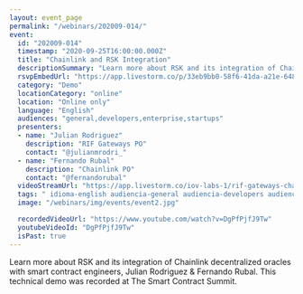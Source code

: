 ```yaml
---
layout: event_page
permalink: "/webinars/202009-014/"
event:
  id: "202009-014"
  timestamp: "2020-09-25T16:00:00.000Z"
  title: "Chainlink and RSK Integration"
  descriptionSummary: "Learn more about RSK and its integration of Chainlink decentralized oracles with smart contract engineers, Julian Rodriguez Fernando Rubal.…"
  rsvpEmbedUrl: "https://app.livestorm.co/p/33eb9bb0-58f6-41da-a21e-648c27cf62c2/form"
  category: "Demo"
  locationCategory: "online"
  location: "Online only"
  language: "English"
  audiences: "general,developers,enterprise,startups"
  presenters:
  - name: "Julian Rodriguez"
    description: "RIF Gateways PO"
    contact: "@julianmrodri_"
  - name: "Fernando Rubal"
    description: "Chainlink PO"
    contact: "@fernandorubal"
  videoStreamUrl: "https://app.livestorm.co/iov-labs-1/rif-gateways-chainlink-integration"
  tags: " idioma-english audiencia-general audiencia-developers audiencia-enterprise audiencia-startups recent"
  image: "/webinars/img/events/event2.jpg"

  recordedVideoUrl: "https://www.youtube.com/watch?v=DgPfPjfJ9Tw"
  youtubeVideoId: "DgPfPjfJ9Tw"
  isPast: true
---
```



Learn more about RSK and its integration of Chainlink decentralized oracles with smart contract engineers, Julian Rodriguez & Fernando Rubal. This technical demo was recorded at The Smart Contract Summit.

